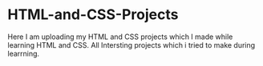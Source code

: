 # HTML-and-CSS-Projects
Here I am uploading my HTML and CSS projects which I made while learning HTML and CSS. All Intersting projects which i tried to make during learrning.
